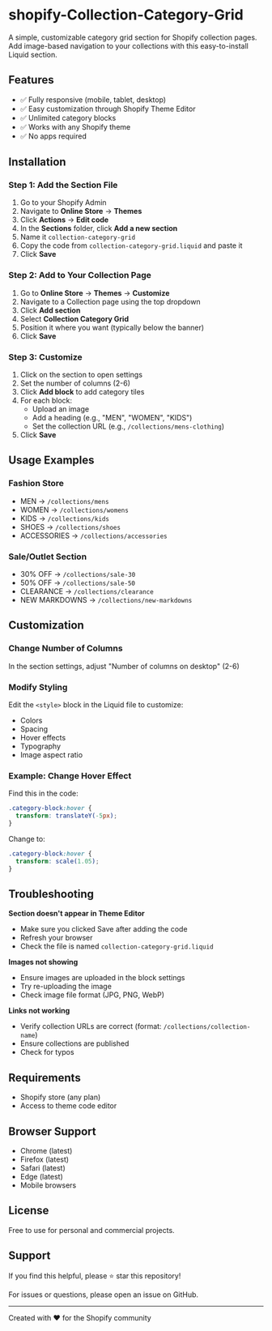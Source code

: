 # shopify-Collection-Category-Grid
A simple, customizable category grid section for Shopify collection pages. Add image-based navigation to your collections with this easy-to-install Liquid section.

## Features

- ✅ Fully responsive (mobile, tablet, desktop)
- ✅ Easy customization through Shopify Theme Editor
- ✅ Unlimited category blocks
- ✅ Works with any Shopify theme
- ✅ No apps required

## Installation

### Step 1: Add the Section File

1. Go to your Shopify Admin
2. Navigate to **Online Store** → **Themes**
3. Click **Actions** → **Edit code**
4. In the **Sections** folder, click **Add a new section**
5. Name it `collection-category-grid`
6. Copy the code from `collection-category-grid.liquid` and paste it
7. Click **Save**

### Step 2: Add to Your Collection Page

1. Go to **Online Store** → **Themes** → **Customize**
2. Navigate to a Collection page using the top dropdown
3. Click **Add section**
4. Select **Collection Category Grid**
5. Position it where you want (typically below the banner)
6. Click **Save**

### Step 3: Customize

1. Click on the section to open settings
2. Set the number of columns (2-6)
3. Click **Add block** to add category tiles
4. For each block:
   - Upload an image
   - Add a heading (e.g., "MEN", "WOMEN", "KIDS")
   - Set the collection URL (e.g., `/collections/mens-clothing`)
5. Click **Save**

## Usage Examples

### Fashion Store
- MEN → `/collections/mens`
- WOMEN → `/collections/womens`
- KIDS → `/collections/kids`
- SHOES → `/collections/shoes`
- ACCESSORIES → `/collections/accessories`

### Sale/Outlet Section
- 30% OFF → `/collections/sale-30`
- 50% OFF → `/collections/sale-50`
- CLEARANCE → `/collections/clearance`
- NEW MARKDOWNS → `/collections/new-markdowns`

## Customization

### Change Number of Columns
In the section settings, adjust "Number of columns on desktop" (2-6)

### Modify Styling
Edit the `<style>` block in the Liquid file to customize:
- Colors
- Spacing
- Hover effects
- Typography
- Image aspect ratio

### Example: Change Hover Effect
Find this in the code:
```css
.category-block:hover {
  transform: translateY(-5px);
}
```

Change to:
```css
.category-block:hover {
  transform: scale(1.05);
}
```

## Troubleshooting

**Section doesn't appear in Theme Editor**
- Make sure you clicked Save after adding the code
- Refresh your browser
- Check the file is named `collection-category-grid.liquid`

**Images not showing**
- Ensure images are uploaded in the block settings
- Try re-uploading the image
- Check image file format (JPG, PNG, WebP)

**Links not working**
- Verify collection URLs are correct (format: `/collections/collection-name`)
- Ensure collections are published
- Check for typos

## Requirements

- Shopify store (any plan)
- Access to theme code editor

## Browser Support

- Chrome (latest)
- Firefox (latest)
- Safari (latest)
- Edge (latest)
- Mobile browsers

## License

Free to use for personal and commercial projects.

## Support

If you find this helpful, please ⭐ star this repository!

For issues or questions, please open an issue on GitHub.

---

Created with ❤️ for the Shopify community

